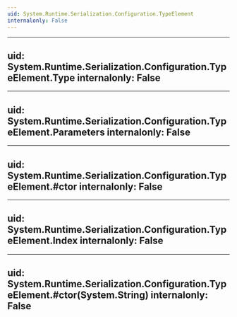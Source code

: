 ```yaml
---
uid: System.Runtime.Serialization.Configuration.TypeElement
internalonly: False
---
```


---
uid: System.Runtime.Serialization.Configuration.TypeElement.Type
internalonly: False
---

---
uid: System.Runtime.Serialization.Configuration.TypeElement.Parameters
internalonly: False
---

---
uid: System.Runtime.Serialization.Configuration.TypeElement.#ctor
internalonly: False
---

---
uid: System.Runtime.Serialization.Configuration.TypeElement.Index
internalonly: False
---

---
uid: System.Runtime.Serialization.Configuration.TypeElement.#ctor(System.String)
internalonly: False
---
